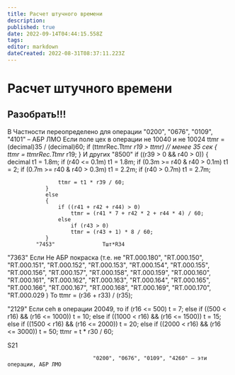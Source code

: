 ```yaml
---
title: Расчет штучного времени
description: 
published: true
date: 2022-09-14T04:44:15.558Z
tags: 
editor: markdown
dateCreated: 2022-08-31T08:37:11.223Z
---
```


# Расчет штучного времени

## Разобрать!!!

В Частности переопределено для операции "0200", "0676", "0109", "4101" – АБР ЛМО Если поле цех в операции не 10040 и не 10024 ttmr = (decimal)35 / (decimal)60; if (ttmrRec.Ttmr _r19 > ttmr) // менее 35 сек { ttmr = ttmrRec.Ttmr_ r19; } И других "8500" if ((r39 > 0 && r40 > 0)) { decimal t1 = 1.8m; if (r40 <= 0.1m) t1 = 1.8m; if (0.3m >= r40 & r40 > 0.1m) t1 = 2; if (0.7m >= r40 & r40 > 0.3m) t1 = 2.2m; if (r40 > 0.7m) t1 = 2.7m;

```
                ttmr = t1 * r39 / 60;
            }
            else
            {
                if ((r41 + r42 + r44) > 0)
                    ttmr = (r41 * 7 + r42 * 2 + r44 * 4) / 60;
                else
                    if (r43 > 0)
                    ttmr = (r43 + 1) * 8 / 60;
            }
         "7453"               Тшт*R34
```

"7363" Если Не АБР покраска (т.е. не "RT.000.180", "RT.000.150", "RT.000.151", "RT.000.152", "RT.000.153", "RT.000.154", "RT.000.155", "RT.000.156", "RT.000.157", "RT.000.158", "RT.000.159", "RT.000.160", "RT.000.161", "RT.000.162", "RT.000.163", "RT.000.164", "RT.000.165", "RT.000.166", "RT.000.167", "RT.000.168", "RT.000.169", "RT.000.170", "RT.000.029 ) То ttmr = (r36 + r33) / (r35);

"2129" Если ceh в операции 20049, то if (r16 <= 500) t = 7; else if ((500 < r16) && (r16 <= 1000)) t = 10; else if ((1000 < r16) && (r16 <= 1500)) t = 15; else if ((1500 < r16) && (r16 <= 2000)) t = 20; else if ((2000 < r16) && (r16 <= 3000)) t = 50; ttmr = t \* r30 / 60;

S21

```
                           "0200", "0676", "0109", "4260" – эти операции, АБР ЛМО
```
